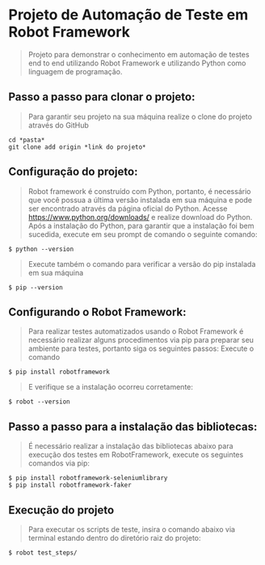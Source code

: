 # Projeto de Automação de Teste em Robot Framework
> Projeto para demonstrar o conhecimento em automação de testes end to end utilizando Robot Framework e utilizando Python como linguagem de programação.


## Passo a passo para clonar o projeto:
> Para garantir seu projeto na sua máquina realize o clone do projeto através do GitHub

```
cd *pasta*
git clone add origin *link do projeto*

```

## Configuração do projeto:
> Robot framework é construído com Python, portanto, é necessário que você possua a última versão instalada em sua máquina e pode ser encontrado através da página oficial do Python.
>Acesse https://www.python.org/downloads/ e realize download do Python.
>Após a instalação do Python, para garantir que a instalação foi bem sucedida, execute em seu prompt de comando o seguinte comando: 
```
$ python --version

```

>Execute também o comando para verificar a versão do pip instalada em sua máquina

```
$ pip --version

```

## Configurando o Robot Framework:
>Para realizar testes automatizados usando o Robot Framework é necessário realizar alguns procedimentos via pip para preparar seu ambiente para testes, portanto siga os seguintes passos: 
>Execute o comando
```
$ pip install robotframework
```
>E verifique se a instalação ocorreu corretamente:
```
$ robot --version
```
## Passo a passo para a instalação das bibliotecas:
>É necessário realizar a instalação das bibliotecas abaixo para execução dos testes em RobotFramework, execute os seguintes comandos via pip: 
```
$ pip install robotframework-seleniumlibrary
$ pip install robotframework-faker
```
## Execução do projeto
>Para executar os scripts de teste, insira o comando abaixo via terminal estando dentro do diretório raiz do projeto:
```
$ robot test_steps/
```